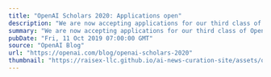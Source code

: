 ```yaml
---
title: "OpenAI Scholars 2020: Applications open"
description: "We are now accepting applications for our third class of OpenAI Scholars."
summary: "We are now accepting applications for our third class of OpenAI Scholars."
pubDate: "Fri, 11 Oct 2019 07:00:00 GMT"
source: "OpenAI Blog"
url: "https://openai.com/blog/openai-scholars-2020"
thumbnail: "https://raisex-llc.github.io/ai-news-curation-site/assets/openai_logo.png"
---
```


